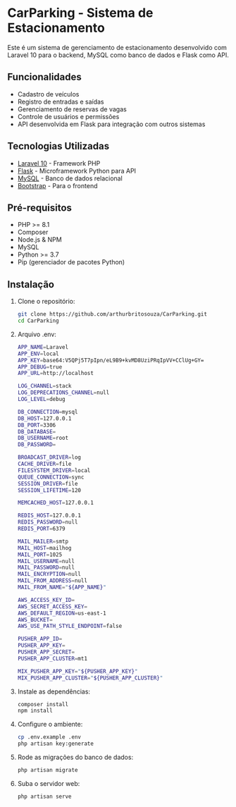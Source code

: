 # CarParking - Sistema de Estacionamento

Este é um sistema de gerenciamento de estacionamento desenvolvido com Laravel 10 para o backend, MySQL como banco de dados e Flask como API.

## Funcionalidades

- Cadastro de veículos
- Registro de entradas e saídas
- Gerenciamento de reservas de vagas
- Controle de usuários e permissões
- API desenvolvida em Flask para integração com outros sistemas

## Tecnologias Utilizadas

- [Laravel 10](https://laravel.com/) - Framework PHP
- [Flask](https://flask.palletsprojects.com/) - Microframework Python para API
- [MySQL](https://www.mysql.com/) - Banco de dados relacional
- [Bootstrap](https://getbootstrap.com/) - Para o frontend

## Pré-requisitos

- PHP >= 8.1
- Composer
- Node.js & NPM
- MySQL
- Python >= 3.7
- Pip (gerenciador de pacotes Python)

## Instalação
1. Clone o repositório:
    ```bash
	git clone https://github.com/arthurbritosouza/CarParking.git
	cd CarParking
    ```

2. Arquivo .env:
    ```bash
	APP_NAME=Laravel
	APP_ENV=local
	APP_KEY=base64:V5QPj5T7pIpn/eL9B9+kvMD8UziPRqIpVV+CClUg+GY=
	APP_DEBUG=true
	APP_URL=http://localhost

	LOG_CHANNEL=stack
	LOG_DEPRECATIONS_CHANNEL=null
	LOG_LEVEL=debug

	DB_CONNECTION=mysql
	DB_HOST=127.0.0.1
	DB_PORT=3306
	DB_DATABASE=
	DB_USERNAME=root
	DB_PASSWORD=

	BROADCAST_DRIVER=log
	CACHE_DRIVER=file
	FILESYSTEM_DRIVER=local
	QUEUE_CONNECTION=sync
	SESSION_DRIVER=file
	SESSION_LIFETIME=120

	MEMCACHED_HOST=127.0.0.1

	REDIS_HOST=127.0.0.1
	REDIS_PASSWORD=null
	REDIS_PORT=6379

	MAIL_MAILER=smtp
	MAIL_HOST=mailhog
	MAIL_PORT=1025
	MAIL_USERNAME=null
	MAIL_PASSWORD=null
	MAIL_ENCRYPTION=null
	MAIL_FROM_ADDRESS=null
	MAIL_FROM_NAME="${APP_NAME}"

	AWS_ACCESS_KEY_ID=
	AWS_SECRET_ACCESS_KEY=
	AWS_DEFAULT_REGION=us-east-1
	AWS_BUCKET=
	AWS_USE_PATH_STYLE_ENDPOINT=false

	PUSHER_APP_ID=
	PUSHER_APP_KEY=
	PUSHER_APP_SECRET=
	PUSHER_APP_CLUSTER=mt1

	MIX_PUSHER_APP_KEY="${PUSHER_APP_KEY}"
	MIX_PUSHER_APP_CLUSTER="${PUSHER_APP_CLUSTER}"
   ```

3. Instale as dependências:
    ```bash
	composer install
	npm install
    ```
    
3. Configure o ambiente:
    ```bash
	cp .env.example .env
	php artisan key:generate
    ```

4. Rode as migrações do banco de dados:
    ```bash
	php artisan migrate
    ```

5. Suba o servidor web:
    ```bash
	php artisan serve
    ```
